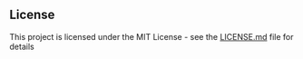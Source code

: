 ## License

This project is licensed under the MIT License - see the [LICENSE.md](LICENSE.md) file for details